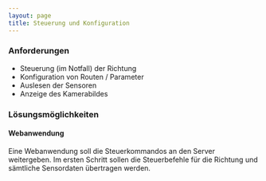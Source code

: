 ```yaml
---
layout: page
title: Steuerung und Konfiguration
---
```


### Anforderungen

* Steuerung (im Notfall) der Richtung
* Konfiguration von Routen / Parameter
* Auslesen der Sensoren
* Anzeige des Kamerabildes

### Lösungsmöglichkeiten

#### Webanwendung

Eine Webanwendung soll die Steuerkommandos an den Server weitergeben. Im ersten Schritt sollen die Steuerbefehle für die Richtung und sämtliche Sensordaten übertragen werden.